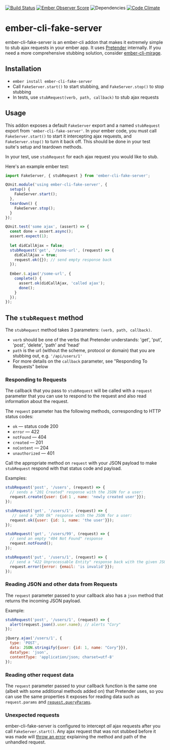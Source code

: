 [![Build Status](https://travis-ci.org/201-created/ember-cli-fake-server.svg?branch=master)](https://travis-ci.org/201-created/ember-cli-fake-server)
[![Ember Observer Score](http://emberobserver.com/badges/ember-cli-fake-server.svg)](http://emberobserver.com/addons/ember-cli-fake-server)
![Dependencies](https://david-dm.org/201-created/ember-cli-fake-server.svg)
[![Code Climate](https://codeclimate.com/github/201-created/ember-cli-fake-server/badges/gpa.svg)](https://codeclimate.com/github/201-created/ember-cli-fake-server)

# ember-cli-fake-server

ember-cli-fake-server is an ember-cli addon that makes it extremely simple to stub ajax requests in your ember app. It uses [Pretender](https://github.com/pretenderjs/pretender) internally. If you need a more comprehensive stubbing solution, consider [ember-cli-mirage](http://www.ember-cli-mirage.com/).

## Installation

* `ember install ember-cli-fake-server`
* Call `FakeServer.start()` to start stubbing, and `FakeServer.stop()` to stop stubbing
* In tests, use `stubRequest(verb, path, callback)` to stub ajax requests

## Usage

This addon exposes a default `FakeServer` export and a named `stubRequest` export from `'ember-cli-fake-server'`. In your ember code, you must call `FakeServer.start()` to start it intercepting ajax requests, and `FakeServer.stop()` to turn it back off. This should be done in your test suite's setup and teardown methods.

In your test, use `stubRequest` for each ajax request you would like to stub.

Here's an example ember test:

```javascript
import FakeServer, { stubRequest } from 'ember-cli-fake-server';

QUnit.module('using ember-cli-fake-server', {
  setup() {
    FakeServer.start();
  },
  teardown() {
    FakeServer.stop();
  }
});

QUnit.test('some ajax', (assert) => {
  const done = assert.async();
  assert.expect(1);
  
  let didCallAjax = false;
  stubRequest('get', '/some-url', (request) => {
    didCallAjax = true;
    request.ok({}); // send empty response back
  });
  
  Ember.$.ajax('/some-url', {
    complete() {
      assert.ok(didCallAjax, 'called ajax');
      done();
    }
  });
});
```

## The `stubRequest` method

The `stubRequest` method takes 3 parameters: `(verb, path, callback)`.

  * `verb` should be one of the verbs that Pretender understands: 'get', 'put', 'post', 'delete', 'path' and 'head'
  * `path` is the url (without the scheme, protocol or domain) that you are stubbing out, e.g. `'/api/users/1'`
  * For more details on the `callback` parameter, see "Responding To Requests" below

### Responding to Requests

The callback that you pass to `stubRequest` will be called with a `request` parameter that you can use to respond to the request and also read information about the request.

The `request` parameter has the following methods, corresponding to HTTP status codes:
  * `ok` — status code 200
  * `error` — 422
  * `notFound` — 404
  * `created` — 201
  * `noContent` — 204
  * `unauthorized` — 401

Call the appropriate method on `request` with your JSON payload to make `stubRequest` respond with that status code and payload.

Examples:
```javascript
stubRequest('post', '/users', (request) => {
  // sends a "201 Created" response with the JSON for a user:
  request.create({user: {id:1 , name: 'newly created user'}});
});

stubRequest('get', '/users/1', (request) => {
   // send a "200 Ok" response with the JSON for a user:
  request.ok({user: {id: 1, name: 'the user'}});
});

stubRequest('get', '/users/99', (request) => {
  // send an empty "404 Not Found" response
  request.notFound();
});

stubRequest('put', '/users/1', (request) => {
  // send a "422 Unprocessable Entity" response back with the given JSON payload
  request.error({error: {email: 'is invalid'}});
});
```

### Reading JSON and other data from Requests

The `request` parameter passed to your callback also has a `json` method that returns the incoming JSON payload.

Example:

```javascript
stubRequest('post', '/users/1', (request) => {
  alert(request.json().user.name); // alerts "Cory"
});

jQuery.ajax('/users/1', {
  type: 'POST',
  data: JSON.stringify({user: {id: 1, name: "Cory"}}),
  dataType: 'json',
  contentType: 'application/json; charset=utf-8'
});
```

### Reading other request data

The `request` parameter passed to your callback function is the same one (albeit with some additional methods added on) that Pretender uses, so you can use the same properties it exposes for reading data such as `request.params` and [`request.queryParams`](https://github.com/pretenderjs/pretender#query-parameters).

### Unexpected requests

ember-cli-fake-server is configured to intercept *all* ajax requests after you call `FakeServer.start()`. Any ajax request that was not stubbed before it was made will [throw an error](https://github.com/201-created/ember-cli-fake-server/blob/master/addon/lib/logging.js#L4) explaining the method and path of the unhandled request.
